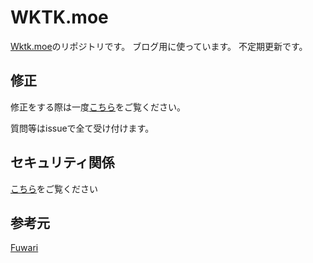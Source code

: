 # WKTK.moe

[Wktk.moe](https://www.wktk.moe)のリポジトリです。
ブログ用に使っています。
不定期更新です。

## 修正

修正をする際は一度[こちら](./.github/CONTRIBUTING.md)をご覧ください。

質問等はissueで全て受け付けます。

## セキュリティ関係

[こちら](./.github/SECURITY.md)をご覧ください

## 参考元

[Fuwari](https://github.com/saicaca/fuwari)
